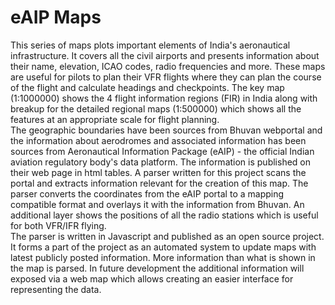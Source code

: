 # eAIP Maps

This series of maps plots important elements of India's aeronautical infrastructure. It covers all the civil airports and presents information about their name, elevation, ICAO codes, radio frequencies and more. These maps are useful for pilots to plan their VFR flights where they can plan the course of the flight and calculate headings and checkpoints. The key map (1:1000000) shows the 4 flight information regions (FIR) in India along with breakup for the detailed regional maps (1:500000) which shows all the features at an appropriate scale for flight planning.  
The geographic boundaries have been sources from Bhuvan webportal and the information about aerodromes and associated information has been sources from Aeronautical Information Package (eAIP) - the official Indian aviation regulatory body's data platform. The information is published on their web page in html tables. A parser written for this project scans the portal and extracts information relevant for the creation of this map. The parser converts the coordinates from the eAIP portal to a mapping compatible format and overlays it with the information from Bhuvan. An additional layer shows the positions of all the radio stations which is useful for both VFR/IFR flying.  
The parser is written in Javascript and published as an open source project. It forms a part of the project as an automated system to update maps with latest publicly posted information. More information than what is shown in the map is parsed. In future development the additional information will exposed via a web map which allows creating an easier interface for representing the data.